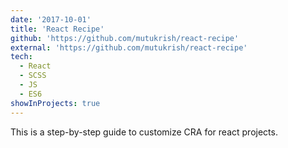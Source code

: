 ```yaml
---
date: '2017-10-01'
title: 'React Recipe'
github: 'https://github.com/mutukrish/react-recipe'
external: 'https://github.com/mutukrish/react-recipe'
tech:
  - React
  - SCSS
  - JS
  - ES6
showInProjects: true
---
```


This is a step-by-step guide to customize CRA for react projects.
